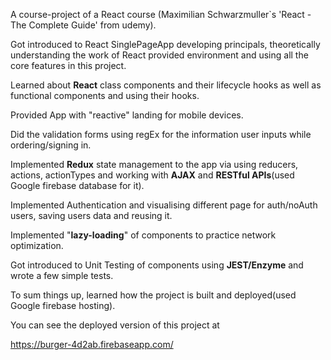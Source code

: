 A course-project of a React course (Maximilian Schwarzmuller`s 'React - The Complete Guide' from udemy).

Got introduced to React SinglePageApp developing principals, theoretically understanding the work of React provided environment and using all the core features in this project.

Learned about **React** class components and their lifecycle hooks as well as functional components and using their hooks.

Provided App with "reactive" landing for mobile devices.

Did the validation forms using regEx for the information user inputs while ordering/signing in.

Implemented **Redux** state management to the app via using reducers, actions, actionTypes and working with **AJAX** and **RESTful APIs**(used Google firebase database for it).

Implemented Authentication and visualising different page for auth/noAuth users, saving users data and reusing it.

Implemented "**lazy-loading**" of components to practice network optimization.

Got introduced to Unit Testing of components using **JEST/Enzyme** and wrote a few simple tests.

To sum things up, learned how the project is built and deployed(used Google firebase hosting).

You can see the deployed version of this project at

https://burger-4d2ab.firebaseapp.com/

